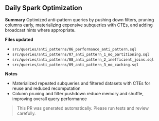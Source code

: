 ## Daily Spark Optimization

**Summary**
Optimized anti-pattern queries by pushing down filters, pruning columns early, materializing expensive subqueries with CTEs, and adding broadcast hints where appropriate.

**Files updated**
- `src/queries/anti_patterns/06_performance_anti_pattern.sql`
- `src/queries/anti_patterns/07_anti_pattern_1_no_partitioning.sql`
- `src/queries/anti_patterns/08_anti_pattern_2_inefficient_joins.sql`
- `src/queries/anti_patterns/09_anti_pattern_3_no_caching.sql`


**Notes**
- Materialized repeated subqueries and filtered datasets with CTEs for reuse and reduced recomputation
- Column pruning and filter pushdown reduce memory and shuffle, improving overall query performance

> This PR was generated automatically. Please run tests and review carefully.
